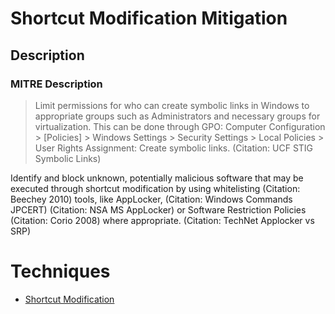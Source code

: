 
# Shortcut Modification Mitigation

## Description

### MITRE Description

> Limit permissions for who can create symbolic links in Windows to appropriate groups such as Administrators and necessary groups for virtualization. This can be done through GPO: Computer Configuration > [Policies] > Windows Settings > Security Settings > Local Policies > User Rights Assignment: Create symbolic links. (Citation: UCF STIG Symbolic Links)

Identify and block unknown, potentially malicious software that may be executed through shortcut modification by using whitelisting (Citation: Beechey 2010) tools, like AppLocker, (Citation: Windows Commands JPCERT) (Citation: NSA MS AppLocker) or Software Restriction Policies (Citation: Corio 2008) where appropriate. (Citation: TechNet Applocker vs SRP)


# Techniques


* [Shortcut Modification](../techniques/Shortcut-Modification.md)

